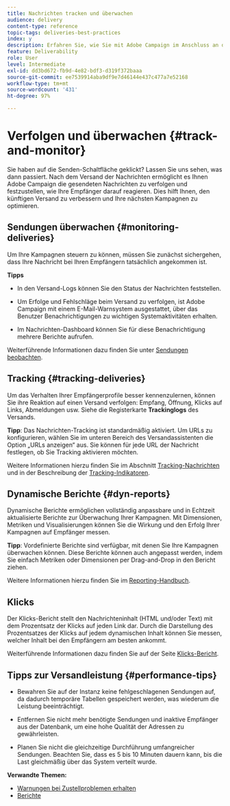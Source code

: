 ```yaml
---
title: Nachrichten tracken und überwachen
audience: delivery
content-type: reference
topic-tags: deliveries-best-practices
index: y
description: Erfahren Sie, wie Sie mit Adobe Campaign im Anschluss an den Nachrichtenversand die gesendeten Nachrichten tracken und feststellen können, wie die Empfänger auf sie reagieren.
feature: Deliverability
role: User
level: Intermediate
exl-id: dd3bd672-fb9d-4e82-bdf3-d319f372baaa
source-git-commit: ee7539914aba9df9e7d46144e437c477a7e52168
workflow-type: tm+mt
source-wordcount: '431'
ht-degree: 97%

---
```


# Verfolgen und überwachen {#track-and-monitor}

Sie haben auf die Senden-Schaltfläche geklickt? Lassen Sie uns sehen, was dann passiert. Nach dem Versand der Nachrichten ermöglicht es Ihnen Adobe Campaign die gesendeten Nachrichten zu verfolgen und festzustellen, wie Ihre Empfänger darauf reagieren. Dies hilft Ihnen, den künftigen Versand zu verbessern und Ihre nächsten Kampagnen zu optimieren.

## Sendungen überwachen {#monitoring-deliveries}

Um Ihre Kampagnen steuern zu können, müssen Sie zunächst sichergehen, dass Ihre Nachricht bei Ihren Empfängern tatsächlich angekommen ist.

**Tipps**

* In den Versand-Logs können Sie den Status der Nachrichten feststellen.

* Um Erfolge und Fehlschläge beim Versand zu verfolgen, ist Adobe Campaign mit einem E-Mail-Warnsystem ausgestattet, über das Benutzer Benachrichtigungen zu wichtigen Systemaktivitäten erhalten.

* Im Nachrichten-Dashboard können Sie für diese Benachrichtigung mehrere Berichte aufrufen.

Weiterführende Informationen dazu finden Sie unter [Sendungen beobachten](../../sending/using/monitoring-a-delivery.md).

## Tracking {#tracking-deliveries}

Um das Verhalten Ihrer Empfängerprofile besser kennenzulernen, können Sie ihre Reaktion auf einen Versand verfolgen: Empfang, Öffnung, Klicks auf Links, Abmeldungen usw. Siehe die Registerkarte **Trackinglogs** des Versands.

**Tipp**: Das Nachrichten-Tracking ist standardmäßig aktiviert. Um URLs zu konfigurieren, wählen Sie im unteren Bereich des Versandassistenten die Option „URLs anzeigen“ aus. Sie können für jede URL der Nachricht festlegen, ob Sie Tracking aktivieren möchten.

Weitere Informationen hierzu finden Sie im Abschnitt [Tracking-Nachrichten](../../sending/using/tracking-messages.md) und in der Beschreibung der [Tracking-Indikatoren](../../reporting/using/tracking-indicators.md).

## Dynamische Berichte {#dyn-reports}

Dynamische Berichte ermöglichen vollständig anpassbare und in Echtzeit aktualisierte Berichte zur Überwachung Ihrer Kampagnen. Mit Dimensionen, Metriken und Visualisierungen können Sie die Wirkung und den Erfolg Ihrer Kampagnen auf Empfänger messen.

**Tipp**: Vordefinierte Berichte sind verfügbar, mit denen Sie Ihre Kampagnen überwachen können. Diese Berichte können auch angepasst werden, indem Sie einfach Metriken oder Dimensionen per Drag-and-Drop in den Bericht ziehen.

Weitere Informationen hierzu finden Sie im [Reporting-Handbuch](../../reporting/using/about-dynamic-reports.md).

## Klicks

Der Klicks-Bericht stellt den Nachrichteninhalt (HTML und/oder Text) mit dem Prozentsatz der Klicks auf jeden Link dar. Durch die Darstellung des Prozentsatzes der Klicks auf jedem dynamischen Inhalt können Sie messen, welcher Inhalt bei den Empfängern am besten ankommt.

Weiterführende Informationen dazu finden Sie auf der Seite [Klicks-Bericht](../../reporting/using/hot-clicks.md).

## Tipps zur Versandleistung {#performance-tips}

* Bewahren Sie auf der Instanz keine fehlgeschlagenen Sendungen auf, da dadurch temporäre Tabellen gespeichert werden, was wiederum die Leistung beeinträchtigt.

* Entfernen Sie nicht mehr benötigte Sendungen und inaktive Empfänger aus der Datenbank, um eine hohe Qualität der Adressen zu gewährleisten.

* Planen Sie nicht die gleichzeitige Durchführung umfangreicher Sendungen. Beachten Sie, dass es 5 bis 10 Minuten dauern kann, bis die Last gleichmäßig über das System verteilt wurde.

**Verwandte Themen:**

* [Warnungen bei Zustellproblemen erhalten](../../sending/using/receiving-alerts-when-failures-happen.md)
* [Berichte](../../reporting/using/about-dynamic-reports.md)
